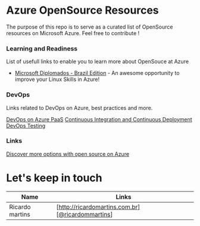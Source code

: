 # Azure OpenSource Resources
The purpose of this repo is to serve as a curated list of OpenSource resources on Microsoft Azure.
Feel free to contribute !

### Learning and Readiness
List of usefull links to enable you to learn more about OpenSouce at Azure

* [Microsoft Diplomados - Brazil Edition](http://www.microsoftdiplomados.com/brasil/) - An awesome opportunity to improve your Linux Skills in Azure!


### DevOps
Links related to DevOps on Azure, best practices and more.

[DevOps on Azure PaaS](https://openedx.microsoft.com/courses/course-v1:Microsoft+DevOps200.1+2017_T1/about)
[Continuous Integration and Continuous Deployment](https://openedx.microsoft.com/courses/course-v1:Microsoft+DevOps200.3+2017_T1/about)
[DevOps Testing](https://openedx.microsoft.com/courses/course-v1:Microsoft+DEVOPS200.5+2017_T1/about)

### Links

[Discover more options with open source on Azure](https://azure.microsoft.com/en-us/overview/choose-azure-opensource/)


# Let's keep in touch

| Name | Links |
| ------ | ------ |
| Ricardo martins | [http://ricardomartins.com.br] [[@ricardommartins](http://twitter.com/ricardommartins)] |
